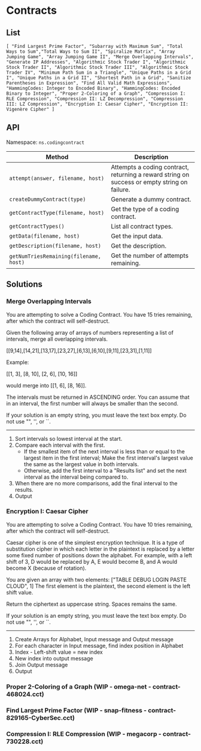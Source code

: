 # Contracts

## List

`[
"Find Largest Prime Factor",
"Subarray with Maximum Sum",
"Total Ways to Sum","Total Ways to Sum II",
"Spiralize Matrix",
"Array Jumping Game",
"Array Jumping Game II",
"Merge Overlapping Intervals",
"Generate IP Addresses",
"Algorithmic Stock Trader I",
"Algorithmic Stock Trader II",
"Algorithmic Stock Trader III",
"Algorithmic Stock Trader IV",
"Minimum Path Sum in a Triangle",
"Unique Paths in a Grid I",
"Unique Paths in a Grid II",
"Shortest Path in a Grid",
"Sanitize Parentheses in Expression",
"Find All Valid Math Expressions",
"HammingCodes: Integer to Encoded Binary",
"HammingCodes: Encoded Binary to Integer",
"Proper 2-Coloring of a Graph",
"Compression I: RLE Compression",
"Compression II: LZ Decompression",
"Compression III: LZ Compression",
"Encryption I: Caesar Cipher",
"Encryption II: Vigenère Cipher"
]`

## API

Namespace: `ns.codingcontract`

| Method | Description |
|-|-|
| `attempt(answer, filename, host)` | Attempts a coding contract, returning a reward string on success or empty string on failure. |
| `createDummyContract(type)` | Generate a dummy contract. |
| `getContractType(filename, host)` | Get the type of a coding contract. |
| `getContractTypes()` | List all contract types. |
| `getData(filename, host)` | Get the input data. |
| `getDescription(filename, host)` | Get the description. |
| `getNumTriesRemaining(filename, host)` | Get the number of attempts remaining. |

## Solutions

### Merge Overlapping Intervals

You are attempting to solve a Coding Contract. You have 15 tries remaining, after which the contract will self-destruct.

Given the following array of arrays of numbers representing a list of intervals, merge all overlapping intervals.

[[9,14],[14,21],[13,17],[23,27],[6,13],[6,10],[9,11],[23,31],[1,11]]

Example:

[[1, 3], [8, 10], [2, 6], [10, 16]]

would merge into [[1, 6], [8, 16]].

The intervals must be returned in ASCENDING order. You can assume that in an interval, the first number will always be smaller than the second.

If your solution is an empty string, you must leave the text box empty. Do not use "", '', or ``.

___

1. Sort intervals so lowest interval at the start.
2. Compare each interval with the first.
    - If the smallest item of the next interval is less than or equal to the largest item in the first interval; Make the first interval's largest value the same as the largest value in both intervals.
    - Otherwise, add the first interval to a "Results list" and set the next interval as the interval being compared to.
3. When there are no more comparisons, add the final interval to the results.
4. Output

### Encryption I: Caesar Cipher

You are attempting to solve a Coding Contract. You have 10 tries remaining, after which the contract will self-destruct.

Caesar cipher is one of the simplest encryption technique. It is a type of substitution cipher in which each letter in the plaintext is replaced by a letter some fixed number of positions down the alphabet. For example, with a left shift of 3, D would be replaced by A, E would become B, and A would become X (because of rotation).

You are given an array with two elements:
  ["TABLE DEBUG LOGIN PASTE CLOUD", 1]
The first element is the plaintext, the second element is the left shift value.

Return the ciphertext as uppercase string. Spaces remains the same.

If your solution is an empty string, you must leave the text box empty. Do not use "", '', or ``.

___

1. Create Arrays for Alphabet, Input message and Output message
2. For each character in Input message, find index position in Alphabet
3. Index - Left-shift value = new index
4. New index into output message
5. Join Output message
6. Output

### Proper 2-Coloring of a Graph (WIP - omega-net - contract-468024.cct)

### Find Largest Prime Factor (WIP - snap-fitness - contract-829165-CyberSec.cct)

### Compression I: RLE Compression (WIP - megacorp - contract-730228.cct)
